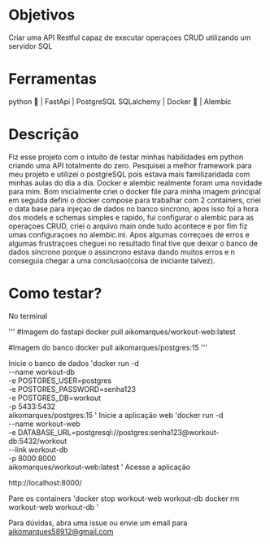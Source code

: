 # Objetivos

Criar uma API Restful capaz de executar operaçoes CRUD utilizando um servidor SQL

# Ferramentas

python 🐍 | FastApi | PostgreSQL SQLalchemy | Docker 🐋 | Alembic

# Descrição

Fiz esse projeto com o intuito de testar minhas habilidades em python criando uma API totalmente do zero. Pesquisei a melhor framework para meu projeto e utilizei o postgreSQL pois estava mais familizaridada com minhas aulas do dia a dia. Docker e alembic realmente foram uma novidade para mim.
Bom inicialmente criei o docker file para minha imagem principal em seguida defini o docker compose para trabalhar com 2 containers, criei o data base para injeçao de dados no banco sincrono, apos isso foi a hora dos models e schemas simples e rapido, fui configurar o alembic para as operaçoes CRUD, criei o arquivo main onde tudo acontece e por fim fiz umas configuraçoes no alembic.ini. Apos algumas correçoes de erros e algumas frustraçoes cheguei no resultado final tive que deixar o banco de dados sincrono porque o assincrono estava dando muitos erros e n conseguia chegar a uma conclusao(coisa de iniciante talvez).

# Como testar?

No terminal

'''
#Imagem do fastapi
docker pull aikomarques/workout-web:latest

#Imagem do banco
docker pull aikomarques/postgres:15
'''

Inicie o banco de dados
'docker run -d \
  --name workout-db \
  -e POSTGRES_USER=postgres \
  -e POSTGRES_PASSWORD=senha123 \
  -e POSTGRES_DB=workout \
  -p 5433:5432 \
  aikomarques/postgres:15
'
Inicie a aplicação web
'docker run -d \
  --name workout-web \
  -e DATABASE_URL=postgresql://postgres:senha123@workout-db:5432/workout \
  --link workout-db \
  -p 8000:8000 \
  aikomarques/workout-web:latest
'
Acesse a aplicação


http://localhost:8000/


Pare os containers
'docker stop workout-web workout-db
docker rm workout-web workout-db
'


Para dúvidas, abra uma issue ou envie um email para aikomarques58912@gmail.com



